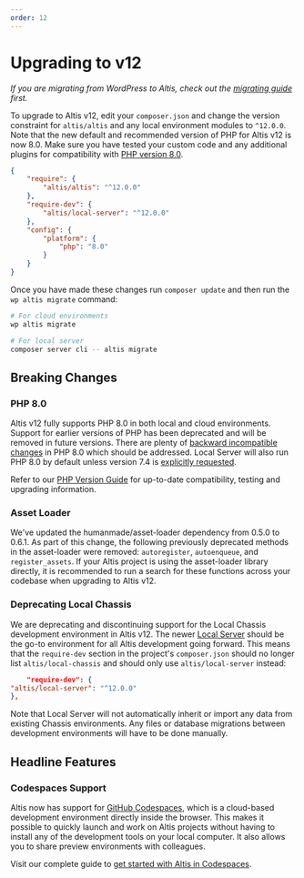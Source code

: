 ```yaml
---
order: 12
---
```


# Upgrading to v12

_If you are migrating from WordPress to Altis, check out the [migrating guide](../migrating/) first._

To upgrade to Altis v12, edit your `composer.json` and change the version constraint for `altis/altis` and any local environment
modules to `^12.0.0`. Note that the new default and recommended version of PHP for Altis v12 is now 8.0. Make sure you have tested
your custom code and any additional plugins for compatibility with [PHP version 8.0](#php-80).

```json
{
    "require": {
        "altis/altis": "^12.0.0"
    },
    "require-dev": {
        "altis/local-server": "^12.0.0"
    },
    "config": {
        "platform": {
            "php": "8.0"
        }
    }
}
```

Once you have made these changes run `composer update` and then run the `wp altis migrate` command:

```sh
# For cloud environments
wp altis migrate

# For local server
composer server cli -- altis migrate
```

## Breaking Changes

### PHP 8.0

Altis v12 fully supports PHP 8.0 in both local and cloud environments. Support for earlier versions of PHP has been deprecated and
will be removed in future versions. There are plenty
of [backward incompatible changes](https://www.php.net/manual/en/migration80.incompatible.php) in PHP 8.0 which should be addressed.
Local Server will also run PHP 8.0 by default unless version 7.4 is [explicitly requested](docs://local-server/php-version/).

Refer to our [PHP Version Guide](docs://guides/updating-php/) for up-to-date compatibility, testing and upgrading information.

### Asset Loader

We've updated the humanmade/asset-loader dependency from 0.5.0 to 0.6.1. As part of this change, the following previously deprecated
methods in the asset-loader were removed: `autoregister`, `autoenqueue`, and `register_assets`. If your Altis project is using the
asset-loader library directly, it is recommended to run a search for these functions across your codebase when upgrading to Altis
v12.

### Deprecating Local Chassis

We are deprecating and discontinuing support for the Local Chassis development environment in Altis v12. The
newer [Local Server](docs://local-server/) should be the go-to environment for all Altis development going forward. This means that
the `require-dev` section in the project's `composer.json` should no longer list `altis/local-chassis` and should only
use `altis/local-server` instead:

```json
    "require-dev": {
"altis/local-server": "^12.0.0"
},
```

Note that Local Server will not automatically inherit or import any data from existing Chassis environments. Any files or database
migrations between development environments will have to be done manually.

## Headline Features

### Codespaces Support

Altis now has support for [GitHub Codespaces](https://github.com/features/codespaces), which is a cloud-based development
environment directly inside the browser. This makes it possible to quickly launch and work on Altis projects without having to
install any of the development tools on your local computer. It also allows you to share preview environments with colleagues.

Visit our complete guide to [get started with Altis in Codespaces](docs://dev-tools/cloud-dev-env/).
